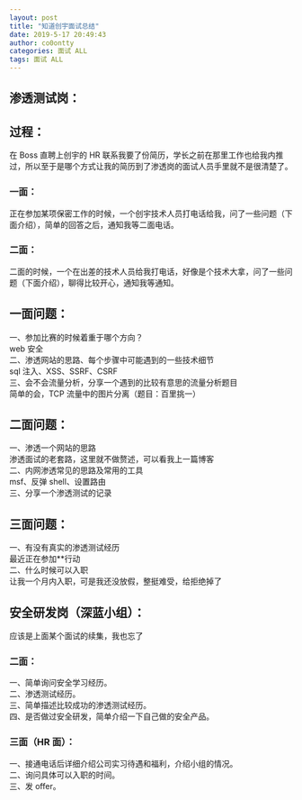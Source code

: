 ```yaml
---
layout: post
title: "知道创宇面试总结"
date: 2019-5-17 20:49:43
author: co0ontty
categories: 面试 ALL
tags: 面试 ALL 
---
```

## 渗透测试岗：
## 过程：  
在 Boss 直聘上创宇的 HR 联系我要了份简历，学长之前在那里工作也给我内推过，所以至于是哪个方式让我的简历到了渗透岗的面试人员手里就不是很清楚了。    
### 一面：  
正在参加某项保密工作的时候，一个创宇技术人员打电话给我，问了一些问题（下面介绍），简单的回答之后，通知我等二面电话。  
### 二面：
二面的时候，一个在出差的技术人员给我打电话，好像是个技术大拿，问了一些问题（下面介绍），聊得比较开心，通知我等通知。    
## 一面问题：
   一、参加比赛的时候着重于哪个方向？    
      web 安全    
   二、渗透网站的思路、每个步骤中可能遇到的一些技术细节  
      sql 注入、XSS、SSRF、CSRF  
   三、会不会流量分析，分享一个遇到的比较有意思的流量分析题目  
      简单的会，TCP 流量中的图片分离（题目：百里挑一）  

## 二面问题：  
   一、渗透一个网站的思路  
      渗透面试的老套路，这里就不做赘述，可以看我上一篇博客  
   二、内网渗透常见的思路及常用的工具  
      msf、反弹 shell、设置路由  
   三、分享一个渗透测试的记录  
## 三面问题：
   一、有没有真实的渗透测试经历  
      最近正在参加**行动  
   二、什么时候可以入职  
      让我一个月内入职，可是我还没放假，整挺难受，给拒绝掉了
## 安全研发岗（深蓝小组）：
应该是上面某个面试的续集，我也忘了
### 二面：
一、简单询问安全学习经历。  
二、渗透测试经历。   
三、简单描述比较成功的渗透测试经历。  
四、是否做过安全研发，简单介绍一下自己做的安全产品。  
### 三面（HR 面）：
一、接通电话后详细介绍公司实习待遇和福利，介绍小组的情况。   
二、询问具体可以入职的时间。   
三、发 offer。  
